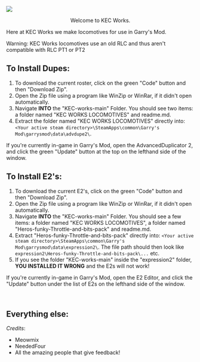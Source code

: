 ![](https://i.imgur.com/36ODyGv.png)

<p align="center">Welcome to KEC Works.

   
Here at KEC Works we make locomotives for use in Garry's Mod.

Warning: KEC Works locomotives use an old RLC and thus aren't compatible with RLC PT1 or PT2

## To Install Dupes:

1. To download the current roster, click on the green "Code" button and then "Download Zip".
2. Open the Zip file using a program like WinZip or WinRar, if it didn't open automatically.
3. Navigate __INTO__ the "KEC-works-main" Folder. You should see two items: a folder named "KEC WORKS LOCOMOTIVES" and readme.md.
4. Extract the folder named "KEC WORKS LOCOMOTIVES" directly into: `<Your active steam directory>\SteamApps\common\Garry's Mod\garrysmod\data\advdupe2\`.
   
If you're currently in-game in Garry's Mod, open the AdvancedDuplicator 2, and click the green "Update" button at the top on the lefthand side of the window.

## To Install E2's:
1. To download the current E2's, click on the green "Code" button and then "Download Zip".
2. Open the Zip file using a program like WinZip or WinRar, if it didn't open automatically.
3. Navigate __INTO__ the "KEC-works-main" Folder. You should see a few items: a folder named "KEC WORKS LOCOMOTIVES", a folder named "Heros-funky-Throttle-and-bits-pack" and readme.md.
4. Extract "Heros-funky-Throttle-and-bits-pack" directly into: `<Your active steam directory>\SteamApps\common\Garry's Mod\garrysmod\data\expression2\`.
The file path should then look like `expression2\Heros-funky-Throttle-and-bits-pack\...` etc.
5. If you see the folder "KEC-works-main" inside the "expression2" folder, __YOU INSTALLED IT WRONG__ and the E2s will not work!
   
If you're currently in-game in Garry's Mod, open the E2 Editor, and click the "Update" button under the list of E2s on the lefthand side of the window.

<br>

## Everything else:

_Credits_:
* Meowmix 
* NeededFour
* All the amazing people that give feedback!

